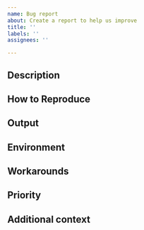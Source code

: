 ```yaml
---
name: Bug report
about: Create a report to help us improve
title: ''
labels: ''
assignees: ''

---
```


## Description

<!-- Add a clear and concise description of the bug. -->

## How to Reproduce

<!--
Steps to reproduce the behavior.

For Django:
1. Go to ...
2. Enter ....
2. Click on ....
3. Scroll down to '....'
4. See error

For a command-line environment:

$mathics -e 'E ^ (Pi I)'  # adjust expression E ^ (Pi I) for the specific bug

-->

## Output

<!--
Steps to reproduce the behavior.

For Django:
1. Go to ...
2. Enter ....
2. Click on ....
3. Scroll down to '....'
4. See error

For a command-line environment include command invocation and all the output produced.
If this is too long, then try narrowing the problem to something short.
-->


## Environment

<!-- _This section sometimes is optional but helpful to us._

**Desktop (please complete the following information):**
 - OS: [e.g. iOS]
 - Browser [e.g. chrome, safari]
 - Version [e.g. 22]

**Smartphone (please complete the following information):**
 - Device: [e.g. iPhone6]
 - OS: [e.g. iOS8.1]
 - Browser [e.g. stock browser, safari]
 - Version [e.g. 22]

If you are using a command-line interface the relevant information is posted when you enter the mathics or mathicsscript.

If you are using Django http://localhost/about provides this information which you can cut and paste.
 -->

## Workarounds

<!-- If there is a workaround for the problem describe that here. -->

## Priority

<!-- If this is blocking some important activity let us know what activity it blocks. -->

## Additional context

<!--
Add any other context about the problem here.
-->
